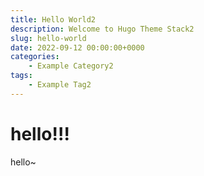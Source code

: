 ```yaml
---
title: Hello World2
description: Welcome to Hugo Theme Stack2
slug: hello-world
date: 2022-09-12 00:00:00+0000
categories:
    - Example Category2
tags:
    - Example Tag2
---
```


# hello!!!

hello~